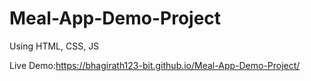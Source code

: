 # Meal-App-Demo-Project
Using HTML, CSS, JS


Live Demo:https://bhagirath123-bit.github.io/Meal-App-Demo-Project/
